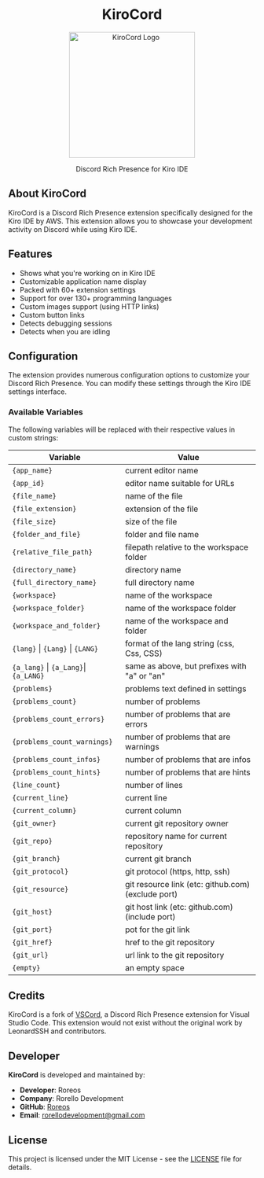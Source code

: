 <div align="center">

# KiroCord

<img width="256" alt="KiroCord Logo" src="https://iq.wiki/cdn-cgi/image/width=1920,quality=70/https://ipfs.everipedia.org/ipfs/QmPtoxPmpnNMViu2UW9THH7BN3PE1soinkD4pFKdZRcfPy" />

Discord Rich Presence for Kiro IDE

</div>

## About KiroCord

KiroCord is a Discord Rich Presence extension specifically designed for the Kiro IDE by AWS. This extension allows you to showcase your development activity on Discord while using Kiro IDE.

## Features

- Shows what you're working on in Kiro IDE
- Customizable application name display
- Packed with 60+ extension settings
- Support for over 130+ programming languages
- Custom images support (using HTTP links)
- Custom button links
- Detects debugging sessions
- Detects when you are idling

## Configuration

The extension provides numerous configuration options to customize your Discord Rich Presence. You can modify these settings through the Kiro IDE settings interface.

### Available Variables

The following variables will be replaced with their respective values in custom strings:

| Variable                              | Value                                              |
| ------------------------------------- | -------------------------------------------------- |
| `{app_name}`                          | current editor name                                |
| `{app_id}`                            | editor name suitable for URLs                      |
| `{file_name}`                         | name of the file                                   |
| `{file_extension}`                    | extension of the file                              |
| `{file_size}`                         | size of the file                                   |
| `{folder_and_file}`                   | folder and file name                               |
| `{relative_file_path}`                | filepath relative to the workspace folder          |
| `{directory_name}`                    | directory name                                     |
| `{full_directory_name}`               | full directory name                                |
| `{workspace}`                         | name of the workspace                              |
| `{workspace_folder}`                  | name of the workspace folder                       |
| `{workspace_and_folder}`              | name of the workspace and folder                   |
| `{lang}` \| `{Lang}` \| `{LANG}`      | format of the lang string (css, Css, CSS)          |
| `{a_lang}` \| `{a_Lang}`\| `{a_LANG}` | same as above, but prefixes with "a" or "an"       |
| `{problems}`                          | problems text defined in settings                  |
| `{problems_count}`                    | number of problems                                 |
| `{problems_count_errors}`             | number of problems that are errors                 |
| `{problems_count_warnings}`           | number of problems that are warnings               |
| `{problems_count_infos}`              | number of problems that are infos                  |
| `{problems_count_hints}`              | number of problems that are hints                  |
| `{line_count}`                        | number of lines                                    |
| `{current_line}`                      | current line                                       |
| `{current_column}`                    | current column                                     |
| `{git_owner}`                         | current git repository owner                       |
| `{git_repo}`                          | repository name for current repository             |
| `{git_branch}`                        | current git branch                                 |
| `{git_protocol}`                      | git protocol (https, http, ssh)                    |
| `{git_resource}`                      | git resource link (etc: github.com) (exclude port) |
| `{git_host}`                          | git host link (etc: github.com) (include port)     |
| `{git_port}`                          | pot for the git link                               |
| `{git_href}`                          | href to the git repository                         |
| `{git_url}`                           | url link to the git repository                     |
| `{empty}`                             | an empty space                                     |

## Credits

KiroCord is a fork of [VSCord](https://github.com/LeonardSSH/vscord), a Discord Rich Presence extension for Visual Studio Code. This extension would not exist without the original work by LeonardSSH and contributors.

## Developer

**KiroCord** is developed and maintained by:

- **Developer**: Roreos
- **Company**: Rorello Development
- **GitHub**: [Roreos](https://github.com/Roreos)
- **Email**: rorellodevelopment@gmail.com

## License

This project is licensed under the MIT License - see the [LICENSE](LICENSE) file for details.